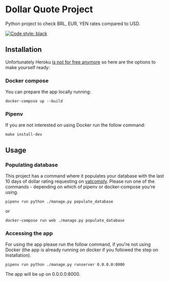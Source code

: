 # Dollar Quote Project
Python project to check BRL, EUR, YEN rates compared to USD.

[![Code style: black](https://img.shields.io/badge/code%20style-black-000000.svg)](https://github.com/psf/black)


## Installation
Unfortunately Heroku [is not for free anymore](https://techcrunch.com/2022/08/25/heroku-announces-plans-to-eliminate-free-plans-blaming-fraud-and-abuse/)
so here are the options to make yourself ready:

### Docker compose

You can prepare the app locally running:

```
docker-compose up --build
```

### Pipenv

If you are not interested on using Docker run the follow command:

```
make install-dev
```

## Usage
### Populating database
This project has a command where it populates your database with the last 10 days of dollar rating
requesting on [vatcomply](https://www.vatcomply.com/documentation). Please run one of the commands -
depending on which of pipenv or docker-compose you're using.
```
pipenv run python ./manage.py populate_database
```
or
```
docker-compose run web ./manage.py populate_database
```
### Accessing the app
For using the app please run the follow command, if you're not using Docker
(the app is already running on docker if you followed the step on Installation).

```
pipenv run python ./manage.py runserver 0.0.0.0:8000
```

The app will be up on 0.0.0.0:8000.
